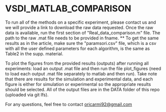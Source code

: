 # VSDI_MATLAB_COMPARISON

To run all of the methods on a specific experiment, please contact us and we will provide a link to download the raw data requested.
Once the raw data is available, run the first section of "Real_data_comparison.m" file.
The path to the raw .mat file needs to be provided in fname. 
** To get the same results as in the article, make sure the "paramsori.csv" file, which is a csv with all the user defined parameters for each algorithm, is the same as Table2 in the supp. material.

To plot the figures from the provided results (outputs) after running all experiments: 
load an output .mat file and then run the file plot_figures (need to load each output .mat file separately to matlab and then run).
Take note that there are results for the simulation and experimental data, and each figure is either for simulation or experimental so the appropriate results should be selected.
All of the output files are in the DATA folder of this repo (uploaded via git lfs). 

For any questions, feel free to contact oricarmi92@gmail.com
